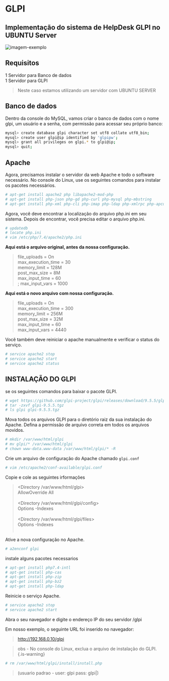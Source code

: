 # GLPI

## Implementação do sistema de HelpDesk GLPI no UBUNTU Server

![imagem-exemplo](https://glpi-project.org/wp-content/uploads/2020/06/upload_9504af02ea5974a0532b17c2b38144aa.png)

## Requisitos 
1 Servidor para Banco de dados <br>
1 Servidor para GLPI

> Neste caso estamos utilizando um servidor com UBUNTU SERVER

## Banco de dados

Dentro da console do MySQL, vamos criar o banco de dados com o nome glpi, um
usuário e a senha, com permissão para acessar seu próprio banco:

```bash
mysql> create database glpi character set utf8 collate utf8_bin;
mysql> create user glpi@ip identified by 'glpipw';
mysql> grant all privileges on glpi.* to glpi@ip;
mysql> quit;
```

## Apache

 Agora, precisamos instalar o servidor da web Apache e todo o software necessário.
No console do Linux, use os seguintes comandos para instalar os pacotes necessários.

```bash
# apt-get install apache2 php libapache2-mod-php
# apt-get install php-json php-gd php-curl php-mysql php-mbstring
# apt-get install php-xml php-cli php-imap php-ldap php-xmlrpc php-apcu
```

Agora, você deve encontrar a localização do arquivo php.ini em seu sistema.
Depois de encontrar, você precisa editar o arquivo php.ini.

```bash
# updatedb
# locate php.ini
# vim /etc/php/7.4/apache2/php.ini
```
**Aqui está o arquivo original, antes da nossa configuração.**

> file_uploads = On <br>
max_execution_time = 30 <br>
memory_limit = 128M <br>
post_max_size = 8M <br>
max_input_time = 60 <br>
; max_input_vars = 1000 <br>

**Aqui está o novo arquivo com nossa configuração.**

> file_uploads = On <br>
max_execution_time = 300 <br>
memory_limit = 256M <br>
post_max_size = 32M <br>
max_input_time = 60 <br>
max_input_vars = 4440 <br>

Você também deve reiniciar o apache manualmente e verificar o status do serviço.

```bash
# service apache2 stop
# service apache2 start
# service apache2 status
```

## INSTALAÇÃO DO GLPI
se os seguintes comandos para baixar o pacote GLPI.

```bash
# wget https://github.com/glpi-project/glpi/releases/download/9.5.5/glpi-9.5.5.tgz
# tar -zxvf glpi-9.5.5.tgz
# ls glpi glpi-9.5.5.tgz
```
Mova todos os arquivos GLPI para o diretório raiz da sua instalação do Apache.
Defina a permissão de arquivo correta em todos os arquivos movidos.

```bash
# mkdir /var/www/html/glpi
# mv glpi/* /var/www/html/glpi
# chown www-data.www-data /var/www/html/glpi/* -R
```


Crie um arquivo de configuração do Apache chamado `glpi.conf`

```bash
# vim /etc/apache2/conf-available/glpi.conf
```
Copie e cole as seguintes irformações

><Directory /var/www/html/glpi> <br>
AllowOverride All <br>
</Directory> <br>
<Directory /var/www/html/glpi/config> <br>
Options -Indexes <br>
</Directory> <br>
<Directory /var/www/html/glpi/files> <br>
Options -Indexes <br>
</Directory> <br>


Ative a nova configuração no Apache.

```bash
# a2enconf glpi
```

instale alguns pacotes necessarios

```bash
# apt-get install php7.4-intl
# apt-get install php-cas
# apt-get install php-zip
# apt-get install php-bz2
# apt-get install php-ldap
```

Reinicie o serviço Apache.

```bash
# service apache2 stop
# service apache2 start
```

Abra o seu navegador e digite o endereço IP do seu servidor /glpi

Em nosso exemplo, o seguinte URL foi inserido no navegador:

> http://192.168.0.10/glpi

> obs - No console do Linux, exclua o arquivo de instalação do GLPI.
{.is-warning}

```bash
# rm /var/www/html/glpi/install/install.php
```

> (usuario padrao - user: glpi pass: glpi|)
